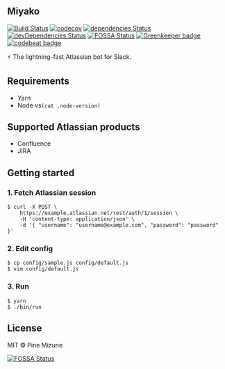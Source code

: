 ## Miyako

[![Build Status](https://travis-ci.org/pine/Miyako.svg?branch=master)](https://travis-ci.org/pine/Miyako)
[![codecov](https://codecov.io/gh/pine/Miyako/branch/master/graph/badge.svg)](https://codecov.io/gh/pine/Miyako)
[![dependencies Status](https://david-dm.org/pine/Miyako/status.svg)](https://david-dm.org/pine/Miyako)
[![devDependencies Status](https://david-dm.org/pine/Miyako/dev-status.svg)](https://david-dm.org/pine/Miyako?type=dev)
[![FOSSA Status](https://app.fossa.io/api/projects/git%2Bgithub.com%2Fpine%2FMiyako.svg?type=shield)](https://app.fossa.io/projects/git%2Bgithub.com%2Fpine%2FMiyako?ref=badge_shield)
[![Greenkeeper badge](https://badges.greenkeeper.io/pine/Miyako.svg)](https://greenkeeper.io/)
[![codebeat badge](https://codebeat.co/badges/d9c7e059-d842-4cdb-8949-e8efc43fe1ca)](https://codebeat.co/projects/github-com-pine-miyako-master)

:zap: The lightning-fast Atlassian bot for Slack.

## Requirements

- Yarn
- Node v`$(cat .node-version)`

## Supported Atlassian products

- Confluence
- JIRA

## Getting started
### 1. Fetch Atlassian session

```
$ curl -X POST \
    https://example.atlassian.net/rest/auth/1/session \
    -H 'content-type: application/json' \
    -d '{ "username": "username@example.com", "password": "password" }'
```

### 2. Edit config

```
$ cp config/sample.js config/default.js
$ vim config/default.js
```

### 3. Run

```
$ yarn
$ ./bin/run
```

## License
MIT &copy; Pine Mizune

[![FOSSA Status](https://app.fossa.io/api/projects/git%2Bgithub.com%2Fpine%2FMiyako.svg?type=large)](https://app.fossa.io/projects/git%2Bgithub.com%2Fpine%2FMiyako?ref=badge_large)
